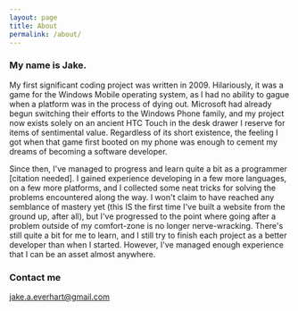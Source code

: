 ```yaml
---
layout: page
title: About
permalink: /about/
---
```


### My name is Jake.

My first significant coding project was written in 2009. Hilariously, it was a game for the Windows Mobile operating system, as I had no ability to gague when a platform was in the process of dying out. Microsoft had already begun switching their efforts to the Windows Phone family, and my project now exists solely on an ancient HTC Touch in the desk drawer I reserve for items of sentimental value. Regardless of its short existence, the feeling I got when that game first booted on my phone was enough to cement my dreams of becoming a software developer.

Since then, I've managed to progress and learn quite a bit as a programmer [citation needed]. I gained experience developing in a few more languages, on a few more platforms, and I collected some neat tricks for solving the problems encountered along the way. I won't claim to have reached any semblance of mastery yet (this IS the first time I've built a website from the ground up, after all), but I've progressed to the point where going after a problem outside of my comfort-zone is no longer nerve-wracking. There's still quite a bit for me to learn, and I still try to finish each project as a better developer than when I started. However, I've managed enough experience that I can be an asset almost anywhere.

### Contact me

[jake.a.everhart@gmail.com](mailto:jake.a.everhart@gmail.com)